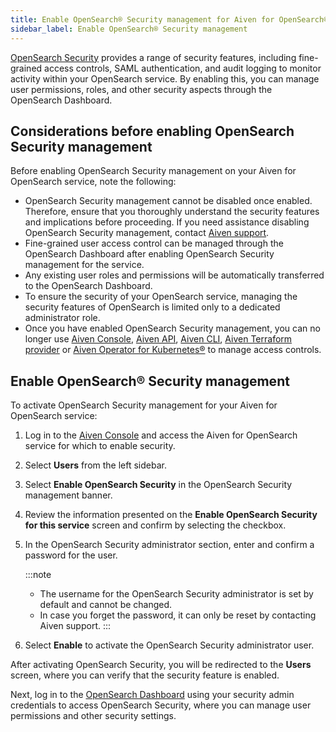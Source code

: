 ```yaml
---
title: Enable OpenSearch® Security management for Aiven for OpenSearch®
sidebar_label: Enable OpenSearch® Security management
---
```


[OpenSearch Security](/docs/products/opensearch/concepts/os-security) provides a range of security features, including fine-grained access controls, SAML authentication, and audit logging to monitor activity within your OpenSearch service.
By enabling this, you
can manage user permissions, roles, and other security aspects
through the OpenSearch Dashboard.

## Considerations before enabling OpenSearch Security management

Before enabling OpenSearch Security management on your Aiven for
OpenSearch service, note the following:

-   OpenSearch Security management cannot be disabled once enabled.
    Therefore, ensure that you thoroughly understand the security
    features and implications before proceeding. If you need assistance
    disabling OpenSearch Security management, contact [Aiven
    support](https://aiven.io/support-services).
-   Fine-grained user access control can be managed through the
    OpenSearch Dashboard after enabling OpenSearch Security management
    for the service.
-   Any existing user roles and permissions will be automatically
    transferred to the OpenSearch Dashboard.
-   To ensure the security of your OpenSearch service, managing the
    security features of OpenSearch is limited only to a dedicated
    administrator role.
-   Once you have enabled OpenSearch Security management, you can no
    longer use [Aiven Console](https://console.aiven.io/), [Aiven
    API](https://api.aiven.io/doc/),
    [Aiven CLI](/docs/tools/cli),
    [Aiven Terraform provider](/docs/tools/terraform) or
    [Aiven Operator for Kubernetes®](/docs/tools/kubernetes) to manage access controls.

## Enable OpenSearch® Security management

To activate OpenSearch Security management for your Aiven for OpenSearch service:

1.  Log in to the [Aiven Console](https://console.aiven.io/) and access
    the Aiven for OpenSearch service for which to enable
    security.

1.  Select **Users** from the left sidebar.

1.  Select **Enable OpenSearch Security** in the OpenSearch Security
    management banner.

1.  Review the information presented on the **Enable OpenSearch Security
    for this service** screen and confirm by selecting the checkbox.

1.  In the OpenSearch Security administrator section, enter and confirm
    a password for the user.

    :::note
    -   The username for the OpenSearch Security administrator is set by
        default and cannot be changed.
    -   In case you forget the password, it can only be reset by
        contacting Aiven support.
    :::

1.  Select **Enable** to activate the OpenSearch Security administrator
    user.

After activating OpenSearch Security, you will be redirected to the
**Users** screen, where you can verify that the security feature is
enabled.

Next, log in to the
[OpenSearch Dashboard](/docs/products/opensearch/dashboards) using your security admin credentials to access OpenSearch
Security, where you can manage user permissions and other security
settings.
